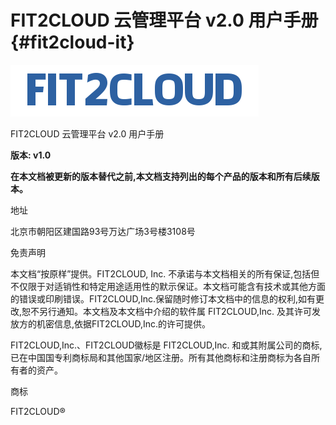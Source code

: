 # FIT2CLOUD 云管理平台 v2.0 用户手册 {#fit2cloud-it}

![](/assets/logo.png)

FIT2CLOUD 云管理平台 v2.0 用户手册

**版本: v1.0**

**在本文档被更新的版本替代之前,本文档支持列出的每个产品的版本和所有后续版本。**

地址

北京市朝阳区建国路93号万达广场3号楼3108号

免责声明

本文档“按原样”提供。FIT2CLOUD, Inc. 不承诺与本文档相关的所有保证,包括但不仅限于对适销性和特定用途适用性的默示保证。本文档可能含有技术或其他方面的错误或印刷错误。FIT2CLOUD,Inc.保留随时修订本文档中的信息的权利,如有更改,恕不另行通知。本文档及本文档中介绍的软件属 FIT2CLOUD,Inc. 及其许可发放方的机密信息,依据FIT2CLOUD,Inc.的许可提供。

FIT2CLOUD,Inc.、FIT2CLOUD徽标是 FIT2CLOUD,Inc. 和或其附属公司的商标,已在中国国专利商标局和其他国家/地区注册。所有其他商标和注册商标为各自所有者的资产。

商标

FIT2CLOUD®

